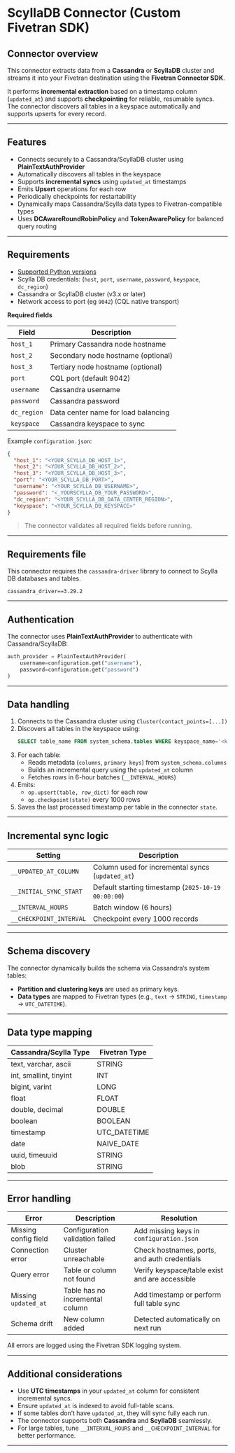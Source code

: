 # ScyllaDB Connector (Custom Fivetran SDK)

## Connector overview

This connector extracts data from a **Cassandra** or **ScyllaDB** cluster and streams it into your Fivetran destination using the **Fivetran Connector SDK**.

It performs **incremental extraction** based on a timestamp column (`updated_at`) and supports **checkpointing** for reliable, resumable syncs.  
The connector discovers all tables in a keyspace automatically and supports upserts for every record.

---

## Features

* Connects securely to a Cassandra/ScyllaDB cluster using **PlainTextAuthProvider**
* Automatically discovers all tables in the keyspace
* Supports **incremental syncs** using `updated_at` timestamps
* Emits **Upsert** operations for each row
* Periodically checkpoints for restartability
* Dynamically maps Cassandra/Scylla data types to Fivetran-compatible types
* Uses **DCAwareRoundRobinPolicy** and **TokenAwarePolicy** for balanced query routing

---

## Requirements

* [Supported Python versions](https://github.com/fivetran/fivetran_connector_sdk/blob/main/README.md#requirements)
* Scylla DB credentials: (`host`, `port`, `username`, `password`, `keyspace`, `dc_region`)
* Cassandra or ScyllaDB cluster (v3.x or later)
* Network access to port (eg `9042`) (CQL native transport)

**Required fields**

| Field | Description |
|--------|-------------|
| `host_1` | Primary Cassandra node hostname |
| `host_2` | Secondary node hostname (optional) |
| `host_3` | Tertiary node hostname (optional) |
| `port` | CQL port (default 9042) |
| `username` | Cassandra username |
| `password` | Cassandra password |
| `dc_region` | Data center name for load balancing |
| `keyspace` | Cassandra keyspace to sync |

Example `configuration.json`:

```json
{
  "host_1": "<YOUR_SCYLLA_DB_HOST_1>",
  "host_2": "<YOUR_SCYLLA_DB_HOST_2>",
  "host_3": "<YOUR_SCYLLA_DB_HOST_3>",
  "port": "<YOUR_SCYLLA_DB_PORT>",
  "username": "<YOUR_SCYLLA_DB_USERNAME>",
  "password": "<_YOURSCYLLA_DB_YOUR_PASSWORD>",
  "dc_region": "<YOUR_SCYLLA_DB_DATA_CENTER_REGION>",
  "keyspace": "<YOUR_SCYLLA_DB_KEYSPACE>"
}
```

> The connector validates all required fields before running.

---

## Requirements file
This connector requires the `cassandra-driver` library to connect to Scylla DB databases and tables.

```
cassandra_driver==3.29.2
```

---

## Authentication

The connector uses **PlainTextAuthProvider** to authenticate with Cassandra/ScyllaDB:

```python
auth_provider = PlainTextAuthProvider(
    username=configuration.get("username"),
    password=configuration.get("password")
)
```

---

## Data handling

1. Connects to the Cassandra cluster using `Cluster(contact_points=[...])`
2. Discovers all tables in the keyspace using:
   ```sql
   SELECT table_name FROM system_schema.tables WHERE keyspace_name='<keyspace>';
   ```
3. For each table:
    - Reads metadata (`columns`, `primary keys`) from `system_schema.columns`
    - Builds an incremental query using the `updated_at` column
    - Fetches rows in 6-hour batches (`__INTERVAL_HOURS`)
4. Emits:
    - `op.upsert(table, row_dict)` for each row
    - `op.checkpoint(state)` every 1000 rows
5. Saves the last processed timestamp per table in the connector `state`.

---

## Incremental sync logic

| Setting | Description |
|----------|--------------|
| `__UPDATED_AT_COLUMN` | Column used for incremental syncs (`updated_at`) |
| `__INITIAL_SYNC_START` | Default starting timestamp (`2025-10-19 00:00:00`) |
| `__INTERVAL_HOURS` | Batch window (6 hours) |
| `__CHECKPOINT_INTERVAL` | Checkpoint every 1000 records |


---

## Schema discovery

The connector dynamically builds the schema via Cassandra’s system tables:

- **Partition and clustering keys** are used as primary keys.
- **Data types** are mapped to Fivetran types (e.g., `text` → `STRING`, `timestamp` → `UTC_DATETIME`).

---

## Data type mapping

| Cassandra/Scylla Type | Fivetran Type |
|------------------------|---------------|
| text, varchar, ascii | STRING |
| int, smallint, tinyint | INT |
| bigint, varint | LONG |
| float | FLOAT |
| double, decimal | DOUBLE |
| boolean | BOOLEAN |
| timestamp | UTC_DATETIME |
| date | NAIVE_DATE |
| uuid, timeuuid | STRING |
| blob | STRING |

---

## Error handling

| Error | Description | Resolution |
|--------|-------------|------------|
| Missing config field | Configuration validation failed | Add missing keys in `configuration.json` |
| Connection error | Cluster unreachable | Check hostnames, ports, and auth credentials |
| Query error | Table or column not found | Verify keyspace/table exist and are accessible |
| Missing `updated_at` | Table has no incremental column | Add timestamp or perform full table sync |
| Schema drift | New column added | Detected automatically on next run |

All errors are logged using the Fivetran SDK logging system.

---

## Additional considerations

* Use **UTC timestamps** in your `updated_at` column for consistent incremental syncs.
* Ensure `updated_at` is indexed to avoid full-table scans.
* If some tables don’t have `updated_at`, they will sync fully each run.
* The connector supports both **Cassandra** and **ScyllaDB** seamlessly.
* For large tables, tune `__INTERVAL_HOURS` and `__CHECKPOINT_INTERVAL` for better performance.

---